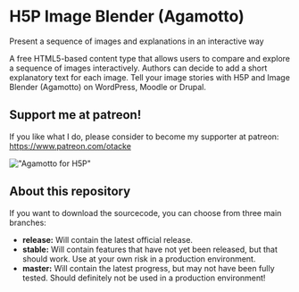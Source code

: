 H5P Image Blender (Agamotto)
============================
Present a sequence of images and explanations in an interactive way

A free HTML5-based content type that allows users to compare and explore a sequence of images interactively. Authors can decide to add a short explanatory text for each image. Tell your image stories with H5P and Image Blender (Agamotto) on WordPress, Moodle or Drupal.

## Support me at patreon!
If you like what I do, please consider to become my supporter at patreon: https://www.patreon.com/otacke

!["Agamotto for H5P"](https://ibin.co/w800/3s38Wcrata19.png "Agamotto for H5P")

## About this repository
If you want to download the sourcecode, you can choose from three main branches:

- __release:__ Will contain the latest official release.
- __stable:__ Will contain features that have not yet been released, but that should work. Use at your own risk in a production environment.
- __master:__ Will contain the latest progress, but may not have been fully tested. Should definitely not be used in a production environment!
